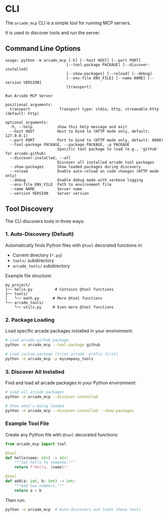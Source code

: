 # CLI

The `arcade_mcp` CLI is a simple tool for running MCP servers.

It is used to discover tools and run the server.



## Command Line Options

```
usage: python -m arcade_mcp [-h] [--host HOST] [--port PORT]
                           [--tool-package PACKAGE] [--discover-installed]
                           [--show-packages] [--reload] [--debug]
                           [--env-file ENV_FILE] [--name NAME] [--version VERSION]
                           [transport]

Run Arcade MCP Server

positional arguments:
  transport             Transport type: stdio, http, streamable-http (default: http)

optional arguments:
  -h, --help           show this help message and exit
  --host HOST          Host to bind to (HTTP mode only, default: 127.0.0.1)
  --port PORT          Port to bind to (HTTP mode only, default: 8000)
  --tool-package PACKAGE, --package PACKAGE, -p PACKAGE
                       Specific tool package to load (e.g., 'github' for arcade-github)
  --discover-installed, --all
                       Discover all installed arcade tool packages
  --show-packages      Show loaded packages during discovery
  --reload             Enable auto-reload on code changes (HTTP mode only)
  --debug              Enable debug mode with verbose logging
  --env-file ENV_FILE  Path to environment file
  --name NAME          Server name
  --version VERSION    Server version
```

## Tool Discovery

The CLI discovers tools in three ways:

### 1. Auto-Discovery (Default)

Automatically finds Python files with `@tool` decorated functions in:
- Current directory (`*.py`)
- `tools/` subdirectory
- `arcade_tools/` subdirectory

Example file structure:
```
my_project/
├── hello.py          # Contains @tool functions
├── tools/
│   └── math.py      # More @tool functions
└── arcade_tools/
    └── utils.py     # Even more @tool functions
```

### 2. Package Loading

Load specific arcade packages installed in your environment:

```bash
# Load arcade-github package
python -m arcade_mcp --tool-package github

# Load custom package (tries arcade_ prefix first)
python -m arcade_mcp -p mycompany_tools
```

### 3. Discover All Installed

Find and load all arcade packages in your Python environment:

```bash
# Load all arcade packages
python -m arcade_mcp --discover-installed

# Show what's being loaded
python -m arcade_mcp --discover-installed --show-packages
```

### Example Tool File

Create any Python file with `@tool` decorated functions:

```python
from arcade_mcp import tool

@tool
def hello(name: str) -> str:
    """Say hello to someone."""
    return f"Hello, {name}!"

@tool
def add(a: int, b: int) -> int:
    """Add two numbers."""
    return a + b
```

Then run:
```bash
python -m arcade_mcp  # Auto-discovers and loads these tools
```
